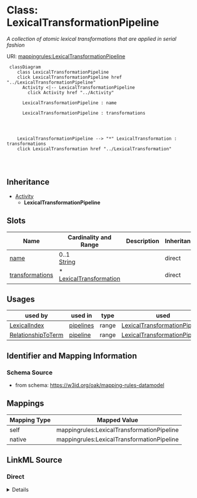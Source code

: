 

# Class: LexicalTransformationPipeline


_A collection of atomic lexical transformations that are applied in serial fashion_





URI: [mappingrules:LexicalTransformationPipeline](https://w3id.org/oak/mapping-rules-datamodel/LexicalTransformationPipeline)






```{mermaid}
 classDiagram
    class LexicalTransformationPipeline
    click LexicalTransformationPipeline href "../LexicalTransformationPipeline"
      Activity <|-- LexicalTransformationPipeline
        click Activity href "../Activity"
      
      LexicalTransformationPipeline : name
        
      LexicalTransformationPipeline : transformations
        
          
    
    
    LexicalTransformationPipeline --> "*" LexicalTransformation : transformations
    click LexicalTransformation href "../LexicalTransformation"

        
      
```





## Inheritance
* [Activity](Activity.md)
    * **LexicalTransformationPipeline**



## Slots

| Name | Cardinality and Range | Description | Inheritance |
| ---  | --- | --- | --- |
| [name](name.md) | 0..1 <br/> [String](String.md) |  | direct |
| [transformations](transformations.md) | * <br/> [LexicalTransformation](LexicalTransformation.md) |  | direct |





## Usages

| used by | used in | type | used |
| ---  | --- | --- | --- |
| [LexicalIndex](LexicalIndex.md) | [pipelines](pipelines.md) | range | [LexicalTransformationPipeline](LexicalTransformationPipeline.md) |
| [RelationshipToTerm](RelationshipToTerm.md) | [pipeline](pipeline.md) | range | [LexicalTransformationPipeline](LexicalTransformationPipeline.md) |






## Identifier and Mapping Information







### Schema Source


* from schema: https://w3id.org/oak/mapping-rules-datamodel




## Mappings

| Mapping Type | Mapped Value |
| ---  | ---  |
| self | mappingrules:LexicalTransformationPipeline |
| native | mappingrules:LexicalTransformationPipeline |







## LinkML Source

<!-- TODO: investigate https://stackoverflow.com/questions/37606292/how-to-create-tabbed-code-blocks-in-mkdocs-or-sphinx -->

### Direct

<details>
```yaml
name: LexicalTransformationPipeline
description: A collection of atomic lexical transformations that are applied in serial
  fashion
from_schema: https://w3id.org/oak/mapping-rules-datamodel
is_a: Activity
attributes:
  name:
    name: name
    from_schema: https://w3id.org/oak/lexical-index
    rank: 1000
    key: true
    domain_of:
    - LexicalTransformationPipeline
    required: true
  transformations:
    name: transformations
    from_schema: https://w3id.org/oak/lexical-index
    rank: 1000
    domain_of:
    - LexicalTransformationPipeline
    range: LexicalTransformation
    multivalued: true

```
</details>

### Induced

<details>
```yaml
name: LexicalTransformationPipeline
description: A collection of atomic lexical transformations that are applied in serial
  fashion
from_schema: https://w3id.org/oak/mapping-rules-datamodel
is_a: Activity
attributes:
  name:
    name: name
    from_schema: https://w3id.org/oak/lexical-index
    rank: 1000
    key: true
    alias: name
    owner: LexicalTransformationPipeline
    domain_of:
    - LexicalTransformationPipeline
    range: string
    required: true
  transformations:
    name: transformations
    from_schema: https://w3id.org/oak/lexical-index
    rank: 1000
    alias: transformations
    owner: LexicalTransformationPipeline
    domain_of:
    - LexicalTransformationPipeline
    range: LexicalTransformation
    multivalued: true

```
</details>